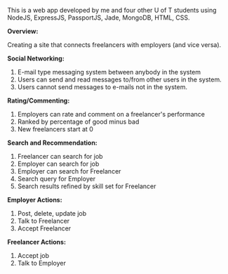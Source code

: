 This is a web app developed by me and four other U of T students using NodeJS, ExpressJS, PassportJS, Jade, MongoDB, HTML, CSS.

**Overview:**

Creating a site that connects freelancers with employers (and vice versa).

**Social Networking:**

1. E-mail type messaging system between anybody in the system
2. Users can send and read messages to/from other users in the system.
3. Users cannot send messages to e-mails not in the system.

**Rating/Commenting:**

1. Employers can rate and comment on a freelancer's performance
2. Ranked by percentage of good minus bad
3. New freelancers start at 0

**Search and Recommendation:**

1. Freelancer can search for job
2. Employer can search for job
3. Employer can search for Freelancer
4. Search query for Employer
5. Search results refined by skill set for Freelancer

**Employer Actions:**

1. Post, delete, update job
2. Talk to Freelancer
3. Accept Freelancer

**Freelancer Actions:**

1. Accept job
2. Talk to Employer

